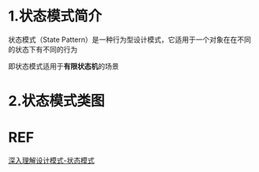 # 1.状态模式简介
状态模式（State Pattern）是一种行为型设计模式，它适用于一个对象在在不同的状态下有不同的行为

即状态模式适用于**有限状态机**的场景

# 2.状态模式类图



# REF
[深入理解设计模式-状态模式](https://refactoringguru.cn/design-patterns/state)